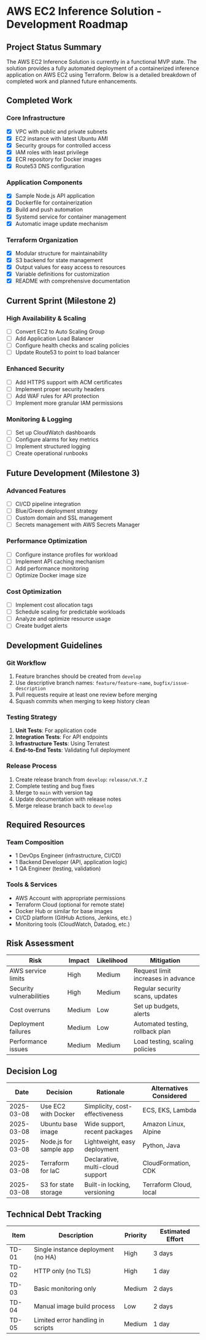 # AWS EC2 Inference Solution - Development Roadmap

## Project Status Summary

The AWS EC2 Inference Solution is currently in a functional MVP state. The solution provides a fully automated deployment of a containerized inference application on AWS EC2 using Terraform. Below is a detailed breakdown of completed work and planned future enhancements.

## Completed Work

### Core Infrastructure
- [x] VPC with public and private subnets
- [x] EC2 instance with latest Ubuntu AMI
- [x] Security groups for controlled access
- [x] IAM roles with least privilege
- [x] ECR repository for Docker images
- [x] Route53 DNS configuration

### Application Components
- [x] Sample Node.js API application
- [x] Dockerfile for containerization
- [x] Build and push automation
- [x] Systemd service for container management
- [x] Automatic image update mechanism

### Terraform Organization
- [x] Modular structure for maintainability
- [x] S3 backend for state management
- [x] Output values for easy access to resources
- [x] Variable definitions for customization
- [x] README with comprehensive documentation

## Current Sprint (Milestone 2)

### High Availability & Scaling
- [ ] Convert EC2 to Auto Scaling Group
- [ ] Add Application Load Balancer
- [ ] Configure health checks and scaling policies
- [ ] Update Route53 to point to load balancer

### Enhanced Security
- [ ] Add HTTPS support with ACM certificates
- [ ] Implement proper security headers
- [ ] Add WAF rules for API protection
- [ ] Implement more granular IAM permissions

### Monitoring & Logging
- [ ] Set up CloudWatch dashboards
- [ ] Configure alarms for key metrics
- [ ] Implement structured logging
- [ ] Create operational runbooks

## Future Development (Milestone 3)

### Advanced Features
- [ ] CI/CD pipeline integration
- [ ] Blue/Green deployment strategy
- [ ] Custom domain and SSL management
- [ ] Secrets management with AWS Secrets Manager

### Performance Optimization
- [ ] Configure instance profiles for workload
- [ ] Implement API caching mechanism
- [ ] Add performance monitoring
- [ ] Optimize Docker image size

### Cost Optimization
- [ ] Implement cost allocation tags
- [ ] Schedule scaling for predictable workloads
- [ ] Analyze and optimize resource usage
- [ ] Create budget alerts

## Development Guidelines

### Git Workflow
1. Feature branches should be created from `develop`
2. Use descriptive branch names: `feature/feature-name`, `bugfix/issue-description`
3. Pull requests require at least one review before merging
4. Squash commits when merging to keep history clean

### Testing Strategy
1. **Unit Tests**: For application code
2. **Integration Tests**: For API endpoints
3. **Infrastructure Tests**: Using Terratest
4. **End-to-End Tests**: Validating full deployment

### Release Process
1. Create release branch from `develop`: `release/vX.Y.Z`
2. Complete testing and bug fixes
3. Merge to `main` with version tag
4. Update documentation with release notes
5. Merge release branch back to `develop`

## Required Resources

### Team Composition
- 1 DevOps Engineer (infrastructure, CI/CD)
- 1 Backend Developer (API, application logic)
- 1 QA Engineer (testing, validation)

### Tools & Services
- AWS Account with appropriate permissions
- Terraform Cloud (optional for remote state)
- Docker Hub or similar for base images
- CI/CD platform (GitHub Actions, Jenkins, etc.)
- Monitoring tools (CloudWatch, Datadog, etc.)

## Risk Assessment

| Risk | Impact | Likelihood | Mitigation |
|------|--------|------------|------------|
| AWS service limits | High | Medium | Request limit increases in advance |
| Security vulnerabilities | High | Medium | Regular security scans, updates |
| Cost overruns | Medium | Low | Set up budgets, alerts |
| Deployment failures | Medium | Low | Automated testing, rollback plan |
| Performance issues | Medium | Medium | Load testing, scaling policies |

## Decision Log

| Date | Decision | Rationale | Alternatives Considered |
|------|----------|-----------|-------------------------|
| 2025-03-08 | Use EC2 with Docker | Simplicity, cost-effectiveness | ECS, EKS, Lambda |
| 2025-03-08 | Ubuntu base image | Wide support, recent packages | Amazon Linux, Alpine |
| 2025-03-08 | Node.js for sample app | Lightweight, easy deployment | Python, Java |
| 2025-03-08 | Terraform for IaC | Declarative, multi-cloud support | CloudFormation, CDK |
| 2025-03-08 | S3 for state storage | Built-in locking, versioning | Terraform Cloud, local |

## Technical Debt Tracking

| Item | Description | Priority | Estimated Effort |
|------|-------------|----------|------------------|
| TD-01 | Single instance deployment (no HA) | High | 3 days |
| TD-02 | HTTP only (no TLS) | High | 1 day |
| TD-03 | Basic monitoring only | Medium | 2 days |
| TD-04 | Manual image build process | Low | 2 days |
| TD-05 | Limited error handling in scripts | Medium | 1 day |
